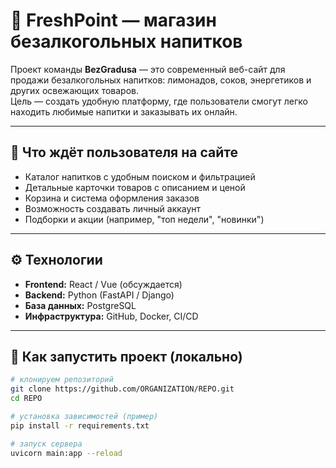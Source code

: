 # 🥤 FreshPoint — магазин безалкогольных напитков

Проект команды **BezGradusa** — это современный веб-сайт для продажи безалкогольных напитков: лимонадов, соков, энергетиков и других освежающих товаров.  
Цель — создать удобную платформу, где пользователи смогут легко находить любимые напитки и заказывать их онлайн.


---

## 🚀 Что ждёт пользователя на сайте
- Каталог напитков с удобным поиском и фильтрацией  
- Детальные карточки товаров с описанием и ценой  
- Корзина и система оформления заказов  
- Возможность создавать личный аккаунт  
- Подборки и акции (например, "топ недели", "новинки")  

---

## ⚙️ Технологии
- **Frontend:** React / Vue (обсуждается)  
- **Backend:** Python (FastAPI / Django)  
- **База данных:** PostgreSQL  
- **Инфраструктура:** GitHub, Docker, CI/CD  

---

## 🔧 Как запустить проект (локально)
```bash
# клонируем репозиторий
git clone https://github.com/ORGANIZATION/REPO.git
cd REPO

# установка зависимостей (пример)
pip install -r requirements.txt

# запуск сервера
uvicorn main:app --reload
